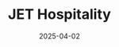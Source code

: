 ---  
layout: startup_page  
title: "JET Hospitality"  
id: "jethospitality.com"  
permalink: "/jethospitalityjethospitality.com04022025/"  
website: "https://jethospitality.com/"  
funding_round: "Series A"  
funding_amount: "$4.20M"  
investors: "Private investors"  
about: "JET Hospitality is a lifestyle lodging brand operating in the Western US. They focus on acquiring and developing unique lodging properties near lifestyle attractions, catering to both short-term and extended-stay guests. Their strategy involves leveraging infrastructure projects and workforce demands to boost revenue in underserved markets."  
markets: "Hospitality"  
hq: "Seattle, Washington, United States"  
founded_year: "2017"  
linkedin: "https://www.linkedin.com/company/jet-hospitality"  
twitter: ""  
instagram: ""  
facebook: ""  
crunchbase: ""  
pitchbook: ""  

date_display: "02-Apr-2025"  
date: "2025-04-02"

# SEO Optimization  
meta_title: "JET Hospitality - Series A Funding ($4.20M)"  
meta_description: "JET Hospitality, JET Hospitality is a lifestyle lodging brand operating in the Western US. They focus on acquiring and developing unique lodging properties near lifest..."  
meta_keywords: "JET Hospitality, Hospitality, Series A funding"  
canonical_url: "https://startup.projectstartups.com/jethospitalityjethospitality.com04022025/"  
---